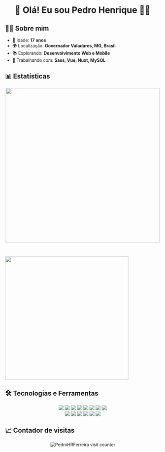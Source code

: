 <h1 align="center">👋 Olá! Eu sou Pedro Henrique 👨‍💻</h1>



## 🧑‍🚀 Sobre mim
- 🎂 Idade: **17 anos**
- 🌍 Localização: **Governador Valadares, MG, Brasil**
- 📚 Explorando: **Desenvolvimento Web e Mobile**
- 🚀 Trabalhando com: **Sass, Vue, Nuxt, MySQL**

## 📊 Estatísticas

<p align="center">
    <a href="https://github.com/PedroHRFerreira">
        <img width="500" src="https://streak-stats.demolab.com/?user=PedroHRFerreira&theme=dark&hide_border=true&border_radius=5&card_width=450">
    </a>
</p>

<br>

<p align="center" style="display: flex; gap="30px">
   <a href="https://github.com/PedroHRFerreira">
        <img width="400" src="https://github-readme-stats.vercel.app/api?username=PedroHRFerreira&show_icons=true&theme=dark&hide_height=27"/>
    </a>
</p>

## 🛠️ Tecnologias e Ferramentas

<div align="center">
  <img src="https://img.shields.io/badge/vue-%2335495e.svg?style=for-the-badge&logo=vuedotjs&logoColor=%234FC08D" />
  <img src="https://img.shields.io/badge/Nuxt-%2335495e.svg?style=for-the-badge&logo=nuxtdotjs&logoColor=%234FC08D" />
  <img src="https://img.shields.io/badge/React-%23007ACC?style=for-the-badge&logo=react&logoColor=white" />
  <img src="https://img.shields.io/badge/MySQL-00758F.svg?style=for-the-badge&logo=MySQL&logoColor=white" />
  <img src="https://img.shields.io/badge/npm-CB3837?style=for-the-badge&logo=npm&logoColor=white" />
  <img src="https://img.shields.io/badge/Yarn-2C8EBB?style=for-the-badge&logo=yarn&logoColor=white" />
  <img src="https://img.shields.io/badge/Git-F05032?style=for-the-badge&logo=git&logoColor=white" />
  <img src="https://img.shields.io/badge/Insomnia-4000BF?style=for-the-badge&logo=insomnia&logoColor=white" />
  <br>
  <img src="https://img.shields.io/badge/HTML5-E34F26?style=for-the-badge&logo=html5&logoColor=white" />
  <img src="https://img.shields.io/badge/CSS3-%231572B6.svg?style=for-the-badge&logo=css3&logoColor=white" />
  <img src="https://img.shields.io/badge/Sass-%23CC6699.svg?style=for-the-badge&logo=sass&logoColor=white" />
  <img src="https://img.shields.io/badge/JavaScript-%23323330.svg?style=for-the-badge&logo=javascript&logoColor=%23F7DF1E" />
  <img src="https://img.shields.io/badge/TypeScript-%23007ACC.svg?style=for-the-badge&logo=typescript&logoColor=white" />
  <img src="https://img.shields.io/badge/PHP-777BB4?style=for-the-badge&logo=php&logoColor=white" />
</div>

## 📈 Contador de visitas
<p align="center">
  <img src="https://profile-counter.glitch.me/PedroHRFerreira/count.svg?reset=1" alt="PedroHRFerreira visit counter"/>
</p>
